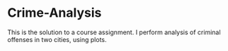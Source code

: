 # Crime-Analysis
This is the solution to a course assignment. I perform analysis of criminal offenses in two cities, using plots.
